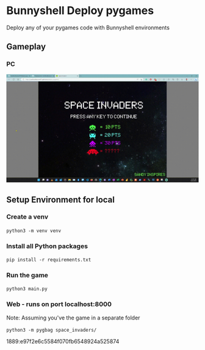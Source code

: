 # Bunnyshell Deploy pygames

Deploy any of your pygames code with Bunnyshell environments

## Gameplay

### PC

![PC Gameplay](./images/gameplay.gif)


## Setup Environment for local

### Create a venv

`python3 -m venv venv`

### Install all Python packages

`pip install -r requirements.txt`

### Run the game

`python3 main.py`

### Web - runs on port localhost:8000

Note: Assuming you've the game in a separate folder

`python3 -m pygbag space_invaders/`

1889:e97f2e6c5584f070fb6548924a525874